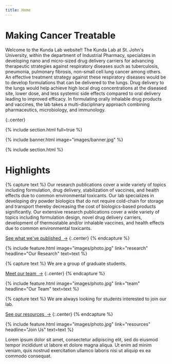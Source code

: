 ```yaml
---
title: Home
---
```


# Making Cancer Treatable

Welcome to the Kunda Lab website!!
The Kunda Lab at St. John's University, within the department of Industrial Pharmacy, specializes in developing nano and micro-sized drug delivery carriers for advancing therapeutic strategies against respiratory diseases such as tuberculosis, pneumonia, pulmonary fibrosis, non-small cell lung cancer among others. An effective treatment strategy against these respiratory diseases would be to develop formulations that can be delivered to the lungs. Drug delivery to the lungs would help achieve high local drug concentrations at the diseased site, lower dose, and less systemic side effects compared to oral delivery leading to improved efficacy. In formulating orally inhalable drug products and vaccines, the lab takes a multi-disciplinary approach combining pharmaceutics, microbiology, and immunology.
<!---{%
  include link.html
  type="github"
  icon=""
  text="See the template on GitHub"
  link="greenelab/lab-website-template"
  style="button"
%}
{%
  include link.html
  type="docs"
  icon=""
  text="See the documentation"
  link="https://github.com/greenelab/lab-website-template/wiki"
  style="button"
%} -->
{:.center}

{% include section.html full=true %}

{% include banner.html image="images/banner.jpg" %}

{% include section.html %}

# Highlights

{% capture text %}
Our research publications cover a wide variety of topics including formulation, drug delivery, stabilization of vaccines, and health effects due to common environmental toxicants. Our lab specializes in developing dry powder biologics that do not require cold-chain for storage and transport thereby decreasing the cost of biologics-based products significantly. 
Our extensive research publications cover a wide variety of topics including formulation design, novel drug delivery carriers, development of thermostable and/or inhalable vaccines, and health effects due to common environmental toxicants.

[See what we've published &nbsp;→](research)
{:.center}
{% endcapture %}

{%
  include feature.html
  image="images/photo.jpg"
  link="research"
  headline="Our Research"
  text=text
%}



{% capture text %}
We are a group of graduate students.

[Meet our team &nbsp;→](team)
{:.center}
{% endcapture %}

{%
  include feature.html
  image="images/photo.jpg"
  link="team"
  headline="Our Team"
  text=text
%}

{% capture text %}
We are always looking for students interested to join our lab.

[See our resources &nbsp;→](resources)
{:.center}
{% endcapture %}

{%
  include feature.html
  image="images/photo.jpg"
  link="resources"
  headline="Join Us"
  text=text
%}


Lorem ipsum dolor sit amet, consectetur adipiscing elit, sed do eiusmod tempor incididunt ut labore et dolore magna aliqua.
Ut enim ad minim veniam, quis nostrud exercitation ullamco laboris nisi ut aliquip ex ea commodo consequat.
